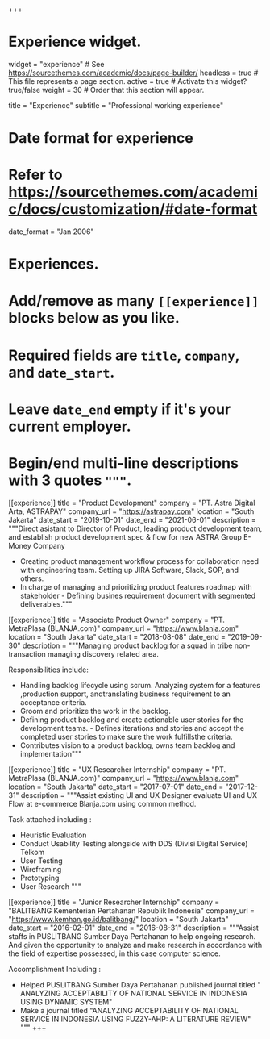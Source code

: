 +++
# Experience widget.
widget = "experience"  # See https://sourcethemes.com/academic/docs/page-builder/
headless = true  # This file represents a page section.
active = true  # Activate this widget? true/false
weight = 30  # Order that this section will appear.

title = "Experience"
subtitle = "Professional working experience"

# Date format for experience
#   Refer to https://sourcethemes.com/academic/docs/customization/#date-format
date_format = "Jan 2006"

# Experiences.
#   Add/remove as many `[[experience]]` blocks below as you like.
#   Required fields are `title`, `company`, and `date_start`.
#   Leave `date_end` empty if it's your current employer.
#   Begin/end multi-line descriptions with 3 quotes `"""`.
[[experience]]
  title = "Product Development"
  company = "PT. Astra Digital Arta, ASTRAPAY"
  company_url = "https://astrapay.com"
  location = "South Jakarta"
  date_start = "2019-10-01"
  date_end = "2021-06-01"
  description = """Direct asistant to Director of Product, leading product development team, and establish product development spec & flow for new ASTRA Group E-Money Company
- Creating product management workflow process for collaboration need with engineering team. Setting up JIRA Software, Slack, SOP, and others.
- In charge of managing and prioritizing product features roadmap with stakeholder - Defining busines requirement document with segmented deliverables."""

[[experience]]
  title = "Associate Product Owner"
  company = "PT. MetraPlasa (BLANJA.com)"
  company_url = "https://www.blanja.com"
  location = "South Jakarta"
  date_start = "2018-08-08"
  date_end = "2019-09-30"
  description = """Managing product backlog for a squad in tribe non-transaction managing discovery related area.

  Responsibilities include:
  
  * Handling backlog lifecycle using scrum. Analyzing system for a features ,production support, andtranslating business requirement to an acceptance criteria.
  * Groom and prioritize the work in the backlog.
  * Defining product backlog and create actionable user stories for the development teams. - Defines iterations and stories and accept the completed user stories to make sure the work fulfillsthe criteria.
  * Contributes vision to a product backlog, owns team backlog and implementation"""

[[experience]]
  title = "UX Researcher Internship"
  company = "PT. MetraPlasa (BLANJA.com)"
  company_url = "https://www.blanja.com"
  location = "South Jakarta"
  date_start = "2017-07-01"
  date_end = "2017-12-31"
  description = """Assist existing UI and UX Designer evaluate UI and UX Flow at e-commerce Blanja.com using common method.
  
  Task attached including :

  - Heuristic Evaluation
  - Conduct Usability Testing alongside with DDS (Divisi Digital Service) Telkom
  - User Testing
  - Wireframing
  - Prototyping
  - User Research
  """

[[experience]]
  title = "Junior Researcher Internship"
  company = "BALITBANG Kementerian Pertahanan Republik Indonesia"
  company_url = "https://www.kemhan.go.id/balitbang/"
  location = "South Jakarta"
  date_start = "2016-02-01"
  date_end = "2016-08-31"
  description = """Assist staffs in PUSLITBANG Sumber Daya Pertahanan to help ongoing research. And given the opportunity to analyze and make research in accordance with the field of expertise possessed, in this case computer science.
  
  Accomplishment Including :

  * Helped PUSLITBANG Sumber Daya Pertahanan published journal titled "
    ANALYZING ACCEPTABILITY OF NATIONAL SERVICE IN INDONESIA USING DYNAMIC SYSTEM"
  * Make a journal titled "ANALYZING ACCEPTABILITY OF NATIONAL SERVICE IN INDONESIA USING FUZZY-AHP:   A LITERATURE REVIEW"
  """
+++
